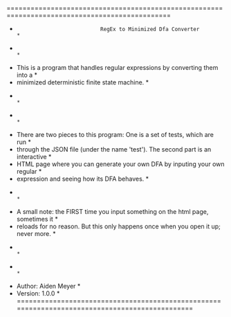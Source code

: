  =============================================================================================== 
*                                RegEx to Minimized Dfa Converter                               *
*                                                                                               *
* This is a program that handles regular expressions by converting them into a                  *
* minimized deterministic finite state machine.                                                 *
*                                                                                               *
*                                                                                               *
* There are two pieces to this program: One is a set of tests, which are run                    *
* through the JSON file (under the name 'test'). The second part is an interactive              *
* HTML page where you can generate your own DFA by inputing your own regular                    *
* expression and seeing how its DFA behaves.                                                    *
*                                                                                               *
* A small note: the FIRST time you input something on the html page, sometimes it               *
* reloads for no reason. But this only happens once when you open it up; never more.            *
*                                                                                               *
*                                                                                               *
* Author: Aiden Meyer                                                                           *
* Version: 1.0.0                                                                                *
 ===============================================================================================
